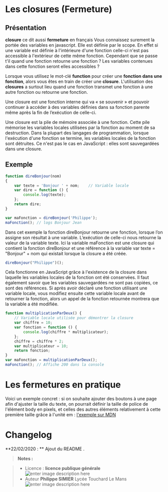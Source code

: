 ﻿# Les closures (Fermeture)

## Présentation
**closure** ce dit aussi **fermeture** en français 
Vous connaissez surement la portée des variables en javascript. Elle est définie par le scope. En effet si une variable est définie à l'intérieure d'une fonction celle-ci n'est pas accessible à l'extérieur de cette même fonction. Cependant que se passe t'il quand une fonction retourne une fonction ? Les variables contenues dans cette fonction seront elles accessibles ? 

Lorsque vous utilisez le mot-clé **function** pour créer une **fonction dans une fonction**, alors vous êtes en train de créer une **closure**.  L'utilisation des **closures** a surtout lieu quand une fonction transmet une fonction à une autre fonction ou retourne une fonction.

Une closure est une fonction interne qui va « se souvenir » et pouvoir continuer à accéder à des variables définies dans sa fonction parente même après la fin de l’exécution de celle-ci.

Une closure est la pile de mémoire associée à une fonction. Cette pile mémorise les variables locales utilisées par la fonction au moment de sa destruction. Dans la plupart des langages de programmation, lorsque l'exécution d'une fonction se termine, les variables locales de la fonction sont détruites. Ce n'est pas le cas en JavaScript : elles sont sauvegardées dans une closure. 

## Exemple
```javascript
function direBonjour(nom)
{
    var texte = 'Bonjour ' + nom;    // Variable locale
    var dire = function () {
        console.log(texte);
    };
    return dire;
}

var maFonction = direBonjour('Philippe');
maFonction(); // logs Bonjour Jean
```
Dans cet exemple la fonction direBonjour retourne une fonction, lorsque l’on assigne son résultat à une variable. L’exécution de celle-ci nous retourne la valeur de la variable texte.
Ici la variable maFonction est une closure  qui contient la fonction direBonjour et une référence à la variable var texte = "Bonjour" + nom qui existait lorsque la closure  a été créée.
```javascript
direBonjour("Philippe")();
```
Cela fonctionne en JavaScript grâce à l'existence de la closure dans laquelle les variables locales de la fonction ont été conservées. Il faut également savoir que les variables sauvegardées ne sont pas copiées, ce sont des références. Si après avoir déclaré une fonction utilisant une variable locale, vous modifiez ensuite cette variable locale avant de retourner la fonction, alors un appel de la fonction retournée montrera que la variable a été modifiée. 

```javascript
function multiplicationParDeux() {
    // Variable locale utilisée pour démontrer la closure
    var chiffre = 10;
    var fonction = function () {
        console.log(chiffre * multiplicateur);
    };
    chiffre = chiffre * 2;  
    var multiplicateur = 10;
    return fonction;
}
var maFonction = multiplicationParDeux();
maFonction(); // Affiche 200 dans la console
```

# Les fermetures en pratique

Voici un exemple concret : si on souhaite ajouter des boutons à une page afin d'ajuster la taille du texte, on pourrait définir la taille de police de l'élément body en pixels, et celles des autres éléments relativement à cette première taille grâce à l'unité em :
[l'exemple sur MDN ](https://developer.mozilla.org/fr/docs/Web/JavaScript/Closures)


# Changelog

**22/02/2020 : ** Ajout du README . 

> **Notes :**


> - Licence : **licence publique générale** ![enter image description here](https://img.shields.io/badge/licence-GPL-green.svg)
> - Auteur **Philippe SIMIER** Lycée Touchard Le Mans
>  ![enter image description here](https://img.shields.io/badge/built-passing-green.svg)
<!-- TOOLBOX 

Génération des badges : https://shields.io/
Génération de ce fichier : https://stackedit.io/editor#





